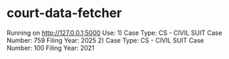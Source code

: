 # court-data-fetcher
Running on http://127.0.0.1:5000
Use:
1)
Case Type: CS - CIVIL SUIT
Case Number: 759
Filing Year: 2025
2)
Case Type: CS - CIVIL SUIT
Case Number: 100
Filing Year: 2021

